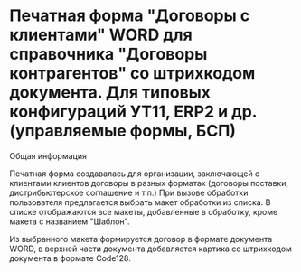 # Печатная форма "Договоры с клиентами" WORD для справочника "Договоры контрагентов" со штрихкодом документа. Для типовых конфигураций УТ11, ERP2 и др. (управляемые формы, БСП)

Общая информация

Печатная форма создавалась для организации, заключающей с клиентами клиентов договоры в разных форматах (договоры поставки, дистрибьютерское соглашение и т.п.)
При вызове обработки пользователя предлагается выбрать макет обработки из списка. В списке отображаются все макеты, добавленные в обработку, кроме макета с названием "Шаблон".

Из выбранного макета формируется договор в формате документа WORD, в верхней части документа добавляется картика со штрихкодом документа в формате Code128.
